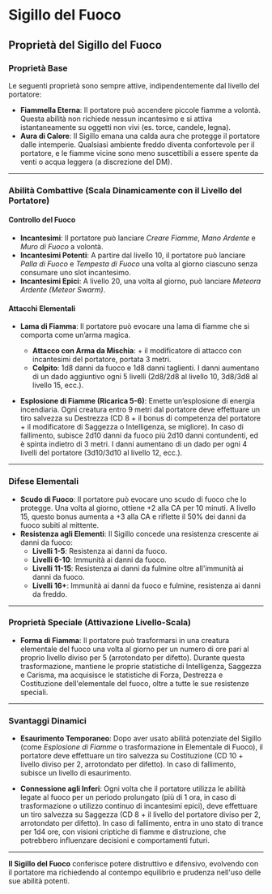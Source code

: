 # Sigillo del Fuoco

## Proprietà del Sigillo del Fuoco

### Proprietà Base

Le seguenti proprietà sono sempre attive, indipendentemente dal livello del portatore:

- **Fiammella Eterna**: Il portatore può accendere piccole fiamme a volontà. Questa abilità non richiede nessun incantesimo e si attiva istantaneamente su oggetti non vivi (es. torce, candele, legna).
- **Aura di Calore**: Il Sigillo emana una calda aura che protegge il portatore dalle intemperie. Qualsiasi ambiente freddo diventa confortevole per il portatore, e le fiamme vicine sono meno suscettibili a essere spente da venti o acqua leggera (a discrezione del DM).

---

### Abilità Combattive (Scala Dinamicamente con il Livello del Portatore)

#### **Controllo del Fuoco**

- **Incantesimi**: Il portatore può lanciare _Creare Fiamme_, _Mano Ardente_ e _Muro di Fuoco_ a volontà.
- **Incantesimi Potenti**: A partire dal livello 10, il portatore può lanciare _Palla di Fuoco_ e _Tempesta di Fuoco_ una volta al giorno ciascuno senza consumare uno slot incantesimo.
- **Incantesimi Epici**: A livello 20, una volta al giorno, può lanciare _Meteora Ardente (Meteor Swarm)_.

#### **Attacchi Elementali**

- **Lama di Fiamma**: Il portatore può evocare una lama di fiamme che si comporta come un’arma magica.
    - **Attacco con Arma da Mischia**: + il modificatore di attacco con incantesimi del portatore, portata 3 metri.
    - **Colpito**: 1d8 danni da fuoco e 1d8 danni taglienti. I danni aumentano di un dado aggiuntivo ogni 5 livelli (2d8/2d8 al livello 10, 3d8/3d8 al livello 15, ecc.).

- **Esplosione di Fiamme (Ricarica 5-6)**: Emette un’esplosione di energia incendiaria. Ogni creatura entro 9 metri dal portatore deve effettuare un tiro salvezza su Destrezza (CD 8 + il bonus di competenza del portatore + il modificatore di Saggezza o Intelligenza, se migliore). In caso di fallimento, subisce 2d10 danni da fuoco più 2d10 danni contundenti, ed è spinta indietro di 3 metri. I danni aumentano di un dado per ogni 4 livelli del portatore (3d10/3d10 al livello 12, ecc.).

---

### Difese Elementali

- **Scudo di Fuoco**: Il portatore può evocare uno scudo di fuoco che lo protegge. Una volta al giorno, ottiene +2 alla CA per 10 minuti. A livello 15, questo bonus aumenta a +3 alla CA e riflette il 50% dei danni da fuoco subiti al mittente.
- **Resistenza agli Elementi**: Il Sigillo concede una resistenza crescente ai danni da fuoco:
    - **Livelli 1-5**: Resistenza ai danni da fuoco.
    - **Livelli 6-10**: Immunità ai danni da fuoco.
    - **Livelli 11-15**: Resistenza ai danni da fulmine oltre all'immunità ai danni da fuoco.
    - **Livelli 16+**: Immunità ai danni da fuoco e fulmine, resistenza ai danni da freddo.

---

### Proprietà Speciale (Attivazione Livello-Scala)

- **Forma di Fiamma**: Il portatore può trasformarsi in una creatura elementale del fuoco una volta al giorno per un numero di ore pari al proprio livello diviso per 5 (arrotondato per difetto). Durante questa trasformazione, mantiene le proprie statistiche di Intelligenza, Saggezza e Carisma, ma acquisisce le statistiche di Forza, Destrezza e Costituzione dell'elementale del fuoco, oltre a tutte le sue resistenze speciali.

---

### Svantaggi Dinamici

- **Esaurimento Temporaneo**: Dopo aver usato abilità potenziate del Sigillo (come _Esplosione di Fiamme_ o trasformazione in Elementale di Fuoco), il portatore deve effettuare un tiro salvezza su Costituzione (CD 10 + livello diviso per 2, arrotondato per difetto). In caso di fallimento, subisce un livello di esaurimento.

- **Connessione agli Inferi**: Ogni volta che il portatore utilizza le abilità legate al fuoco per un periodo prolungato (più di 1 ora, in caso di trasformazione o utilizzo continuo di incantesimi epici), deve effettuare un tiro salvezza su Saggezza (CD 8 + il livello del portatore diviso per 2, arrotondato per difetto). In caso di fallimento, entra in uno stato di trance per 1d4 ore, con visioni criptiche di fiamme e distruzione, che potrebbero influenzare decisioni e comportamenti futuri.

---

**Il Sigillo del Fuoco** conferisce potere distruttivo e difensivo, evolvendo con il portatore ma richiedendo al contempo equilibrio e prudenza nell'uso delle sue abilità potenti.
